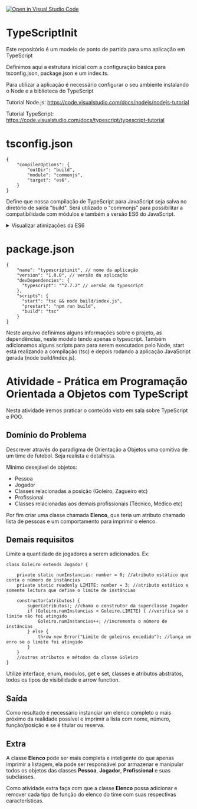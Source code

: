 [![Open in Visual Studio Code](https://classroom.github.com/assets/open-in-vscode-718a45dd9cf7e7f842a935f5ebbe5719a5e09af4491e668f4dbf3b35d5cca122.svg)](https://classroom.github.com/online_ide?assignment_repo_id=10777993&assignment_repo_type=AssignmentRepo)
# TypeScriptInit

Este repositório é um modelo de ponto de partida para uma aplicação em TypeScript

Definimos aqui a estrutura inicial com a configuração básica para tsconfig.json, package.json e um index.ts.

Para utilizar a aplicação é necessário configurar o seu ambiente instalando o Node e a biblioteca do TypeScript

Tutorial Node.js: https://code.visualstudio.com/docs/nodejs/nodejs-tutorial

Tutorial TypeScript: https://code.visualstudio.com/docs/typescript/typescript-tutorial


# tsconfig.json
```
{
    "compilerOptions": {
        "outDir": "build",
        "module": "commonjs",
        "target": "es6",
    }
}
```

Define que nossa compilação de TypeScript para JavaScript seja salva no diretório de saída "build". Será utilizado o "commonjs" para possibilitar a compatibilidade com módulos e também a versão ES6 do JavaScript.

<details>
<summary>Visualizar atimizações da ES6</summary>

* As funções de seta (arrow functions), que permitem escrever funções mais concisas e elegantes, sem a necessidade de usar a palavra-chave function ou o contexto this.
* As literais de modelo (template literals), que permitem criar strings com interpolação de variáveis e expressões, usando acentos graves (`) em vez de aspas.
* A destruição de objetos e arrays (destructuring), que permite extrair valores de objetos e arrays e atribuí-los a variáveis de forma simples e rápida.
* Os parâmetros padrão (default parameters), que permitem definir valores pré-definidos para os parâmetros das funções, evitando erros quando eles não são fornecidos.
* As palavras-chave let e const, que permitem declarar variáveis com escopo de bloco, evitando problemas com o hoisting e a reatribuição indevida.
* Os iteradores e o laço for…of, que permitem percorrer objetos iteráveis (como arrays, strings, maps, sets, etc.) de forma mais fácil e intuitiva.
* As classes, que permitem criar objetos com herança, construtores, métodos e propriedades estáticas, usando uma sintaxe mais clara e familiar.
</details>

# package.json

```
{
    "name": "typescriptinit", // nome da aplicação
    "version": "1.0.0", // versão da aplicação
    "devDependencies": {
      "typescript": "^2.7.2" // versão do typescript
    },
    "scripts": {
      "start": "tsc && node build/index.js",
      "prestart": "npm run build",
      "build": "tsc"
    }
}
```

Neste arquivo definimos alguns informações sobre o projeto, as dependências, neste modelo tendo apenas o typescript. Também adicionamos alguns scripts para para serem executados pelo Node, start está realizando a compilação (tsc) e depois rodando a aplicação JavaScript gerada (node build/index.js).


# Atividade - Prática em Programação Orientada a Objetos com TypeScript

Nesta atividade iremos praticar o conteúdo visto em sala sobre TypeScript e POO.

## Domínio do Problema

Descrever através do paradigma de Orientação a Objetos uma comitiva de um time de futebol. Seja realista e detalhista.

Mínimo desejável de objetos:

* Pessoa
* Jogador
* Classes relacionadas a posição (Goleiro, Zagueiro etc)
* Profissional
* Classes relacionadas aos demais profissionais (Técnico, Médico etc)

Por fim criar uma classe chamada **Elenco**, que teria um atributo chamado lista de pessoas e um comportamento para imprimir o elenco. 

## Demais requisitos

Limite a quantidade de jogadores a serem adicionados. Ex:

```
class Goleiro extends Jogador {

    private static numInstancias: number = 0; //atributo estático que conta o número de instâncias
    private static readonly LIMITE: number = 3; //atributo estático e somente leitura que define o limite de instâncias

    constructor(atributos) {
        super(atributos); //chama o construtor da superclasse Jogador
        if (Goleiro.numInstancias < Goleiro.LIMITE) { //verifica se o limite não foi atingido
            Goleiro.numInstancias++; //incrementa o número de instâncias
        } else {
            throw new Error("Limite de goleiros excedido"); //lança um erro se o limite foi atingido
        }
    }
    //outros atributos e métodos da classe Goleiro
}
```

Utilize interface, enum, modulos, get e set, classes e atributos abstratos, todos os tipos de visibilidade e arrow function.

## Saída

Como resultado é necessário instanciar um elenco completo o mais próximo da realidade possível e imprimir a lista com nome, número, função/posição e se é titular ou reserva.

## Extra

A classe **Elenco** pode ser mais completa e inteligente do que apenas imprimir a listagem, ela pode ser responsável por armazenar e manipular todos os objetos das classes **Pessoa**, **Jogador**, **Profissional** e suas subclasses.

Como atividade extra faça com que a classe **Elenco** possa adicionar e remover cada tipo de função do elenco do time com suas respectivas características.
